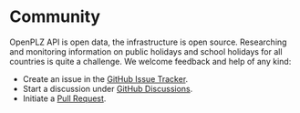 # Community

OpenPLZ API is open data, the infrastructure is open source. Researching and monitoring information on public holidays and school holidays for all countries is quite a challenge. We welcome feedback and help of any kind:

+ Create an issue in the [GitHub Issue Tracker](https://github.com/openpotato/openplzapi/issues).
+ Start a discussion under [GitHub Discussions](https://github.com/openpotato/openplzapi.website/discussions).
+ Initiate a [Pull Request](https://github.com/openpotato/openplzapi/pulls).
